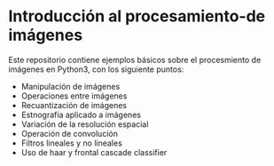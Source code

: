 # Introducción al procesamiento-de imágenes

Este repositorio contiene ejemplos básicos sobre el procesmiento de imágenes en Python3, con los siguiente puntos:
- Manipulación de imágenes
- Operaciones entre imágenes
- Recuantización de imágenes
- Estnografía aplicado a imágenes
- Variación de la resolución espacial
- Operación de convolución
- Filtros lineales y no lineales
- Uso de haar y frontal cascade classifier
